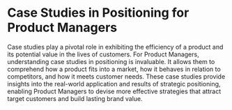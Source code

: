 # Case Studies in Positioning for Product Managers

Case studies play a pivotal role in exhibiting the efficiency of a product and its potential value in the lives of customers. For Product Managers, understanding case studies in positioning is invaluable. It allows them to comprehend how a product fits into a market, how it behaves in relation to competitors, and how it meets customer needs. These case studies provide insights into the real-world application and results of strategic positioning, enabling Product Managers to devise more effective strategies that attract target customers and build lasting brand value.